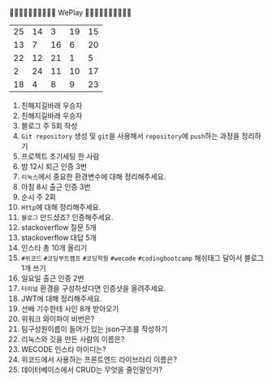 👏🏻👏🏻👏🏻👏🏻👏🏻 WePlay 👏🏻👏🏻👏🏻👏🏻👏🏻

<table>
<tbody>
<tr>
    <td>25</td>
    <td>14</td>
    <td>3</td>
    <td>19</td>
    <td>15</td>
</tr>
<tr>
    <td>13</td>
    <td>7</td>
    <td>16</td>
    <td>6</td>
    <td>20</td>
</tr>
<tr>
    <td>22</td>
    <td>12</td>
    <td>21</td>
    <td>1</td>
    <td>5</td>
</tr>
<tr>
    <td>2</td>
    <td>24</td>
    <td>11</td>
    <td>10</td>
    <td>17</td>
</tr>
<tr>
    <td>18</td>
    <td>4</td>
    <td>8</td>
    <td>9</td>
    <td>23</td>
</tr>
</tbody>
</table>

1. 친해지길바래 우승자
2. 친해지길바래 우승자
3. 블로그 주 5회 작성
4. `Git repository` 생성 및 `git`을 사용해서 `repository`에 `push`하는 과정을 정리하기
5. 프로젝트 초기세팅 한 사람
6. 밤 12시 퇴근 인증 3번
7. `리눅스`에서 중요한 환경변수에 대해 정리해주세요.
8. 아침 8시 출근 인증 3번
9. 순시 주 2회
10. `Http`에 대해 정리해주세요.
11. `블로그` 만드셨죠? 인증해주세요.
12. stackoverflow 질문 5개
13. stackoverflow 대답 5개
14. 인스타 총 10개 올리기
15. `#위코드` `#코딩부트캠프` `#코딩학원` `#wecode` `#codingbootcamp` 해쉬태그 달아서 블로그 1개 쓰기
16. 일요일 출근 인증 2번
17. `터미널` 환경을 구성하셨다면 인증샷을 올려주세요.
18. JWT에 대해 정리해주세요.
19. 선배 기수한테 사인 8개 받아오기
20. 위워크 와이파이 비번은?
21. 팀구성원이름이 들어가 있는 json구조를 작성하기
22. 리눅스와 깃을 만든 사람의 이름은?
23. WECODE 인스타 아이디는?
24. 위코드에서 사용하는 프론트엔드 라이브러리 이름은?
25. 데이터베이스에서 CRUD는 무엇을 줄인말인가?
